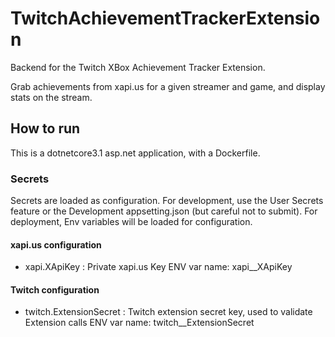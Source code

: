 # TwitchAchievementTrackerExtension
Backend for the Twitch XBox Achievement Tracker Extension.

Grab achievements from xapi.us for a given streamer and game, and display stats on the stream.

## How to run
This is a dotnetcore3.1 asp.net application, with a Dockerfile.

### Secrets
Secrets are loaded as configuration.
For development, use the User Secrets feature or the Development appsetting.json (but careful not to submit).
For deployment, Env variables will be loaded for configuration.

#### xapi.us configuration
- xapi.XApiKey : Private xapi.us Key
  ENV var name: xapi__XApiKey

#### Twitch configuration
- twitch.ExtensionSecret : Twitch extension secret key, used to validate Extension calls
  ENV var name: twitch__ExtensionSecret
